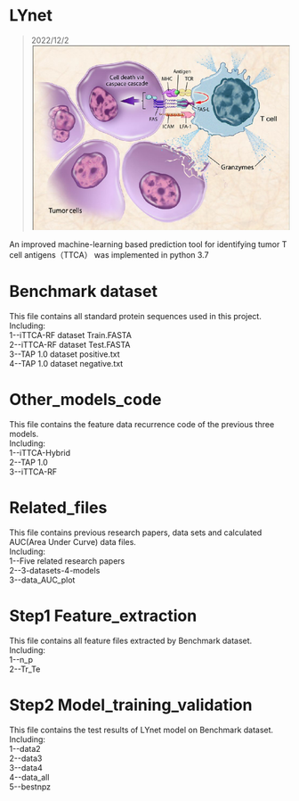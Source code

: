 # LYnet
> 2022/12/2  
![image](T-cell-mediated-killing-of-tumor-cells-Therapeutic-cancer-vaccines-are-designed-to.png)
> 
An improved machine-learning based prediction tool for identifying tumor T cell antigens（TTCA）
was implemented in python 3.7

# Benchmark dataset
This file contains all standard protein sequences used in this project.  
Including:  
1--iTTCA-RF dataset Train.FASTA  
2--iTTCA-RF dataset Test.FASTA  
3--TAP 1.0 dataset positive.txt  
4--TAP 1.0 dataset negative.txt  
# Other_models_code
This file contains the feature data recurrence code of the previous three models.  
Including:  
1--iTTCA-Hybrid  
2--TAP 1.0  
3--iTTCA-RF  
# Related_files
This file contains previous research papers, data sets and calculated AUC(Area Under Curve) data files.  
Including:  
1--Five related research papers  
2--3-datasets-4-models  
3--data_AUC_plot  
# Step1 Feature_extraction
This file contains all feature files extracted by Benchmark dataset.  
Including:  
1--n_p  
2--Tr_Te  
# Step2 Model_training_validation
This file contains the test results of LYnet model on Benchmark dataset.  
Including:  
1--data2  
2--data3  
3--data4  
4--data_all  
5--bestnpz  
